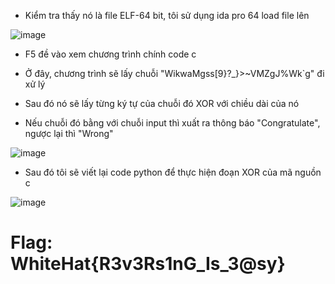 
+ Kiểm tra thấy nó là file ELF-64 bit, tôi sử dụng ida pro 64 load file lên

![image](https://user-images.githubusercontent.com/57956165/140244159-646b1095-c709-4899-8510-d9eea7a4e358.png)

+ F5 đề vào xem chương trình chính code c
+ Ở đây, chương trình sẽ lấy chuỗi "WikwaMgss[9}?_}>~VMZgJ%Wk`g" đi xử lý

+ Sau đó nó sẽ lấy từng ký tự của chuỗi đó XOR với chiều dài của nó
+ Nếu chuỗi đó bằng với chuỗi input thì xuất ra thông báo "Congratulate", ngược lại thì "Wrong"

![image](https://user-images.githubusercontent.com/57956165/140245123-91c9e604-9772-476a-bdfd-b49b9c60dcdb.png)

+ Sau đó tôi sẽ viết lại code python để thực hiện đoạn XOR của mã nguồn c

![image](https://user-images.githubusercontent.com/57956165/140245208-0f9b9ac5-c9f7-488d-b751-376c0b956006.png)

# Flag: WhiteHat{R3v3Rs1nG_Is_3@sy}
